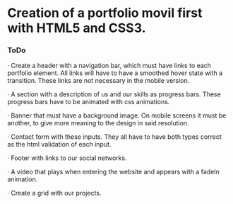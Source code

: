 # Creation of a portfolio movil first with HTML5 and CSS3.
### ToDo

· Create a header with a navigation bar, which must have links to each portfolio element. All links will have to have a smoothed hover state with a transition. These links are not necessary in the mobile version.  

· A section with a description of us and our skills as progress bars. These progress bars have to be animated with css animations.  

· Banner that must have a background image. On mobile screens it must be another, to give more meaning to the design in said resolution.  

· Contact form with these inputs. They all have to have both types correct as the html validation of each input.  

· Footer with links to our social networks.  

· A video that plays when entering the website and appears with a fadeIn animation.  

· Create a grid with our projects.  